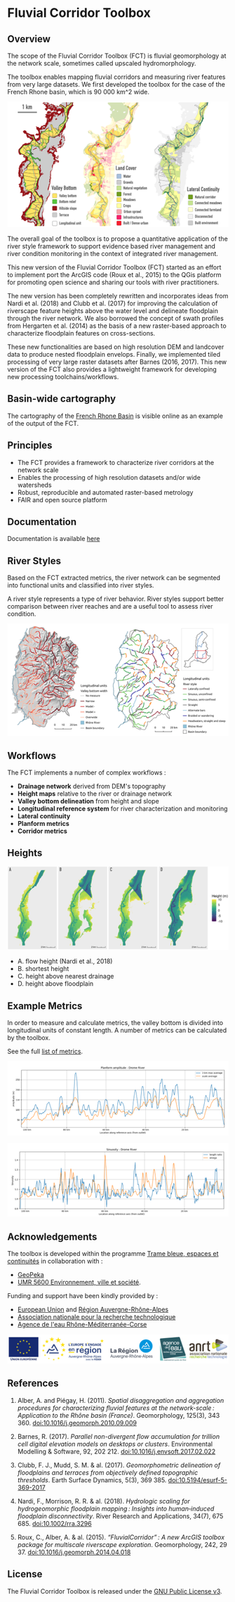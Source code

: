 # Fluvial Corridor Toolbox

## Overview

The scope of the Fluvial Corridor Toolbox (FCT) is fluvial geomorphology at the network scale, sometimes called upscaled hydromorphology.

The toolbox enables mapping fluvial corridors and measuring river features from very large datasets.
We first developed the toolbox for the case of the French Rhone basin, which is 90 000 km^2 wide.

![Corridor Width Profile Example (River le Var, France)](docs/img/corridor_maps.png)

The overall goal of the toolbox is to propose a quantitative application of the river style framework to support evidence based river management and river condition monitoring in the context of integrated river management.

This new version of the Fluvial Corridor Toolbox (FCT) started as an effort to implement port the ArcGIS code (Roux et al., 2015) to the QGis platform for promoting open science and sharing our tools with river practitioners.

The new version has been completely rewritten and incorporates ideas from Nardi et al. (2018) and Clubb et al. (2017) for improving the calculation of riverscape feature heights above the water level and delineate floodplain through the river network.
We also borrowed the concept of swath profiles from Hergarten et al. (2014) as the basis of a new raster-based approach to characterize floodplain features on cross-sections.

These new functionalities are based on high resolution DEM and landcover data to produce nested floodplain envelops. Finally, we implemented tiled processing of very large raster datasets after Barnes (2016, 2017).
This new version of the FCT also provides a lightweight framework for developing new processing toolchains/workflows.

## Basin-wide cartography

The cartography of the [French Rhone Basin](https://ebf.mapkiwiz.fr/qwc)
is visible online as an example of the output of the FCT.

## Principles

- The FCT provides a framework to characterize river corridors at the network scale
- Enables the processing of high resolution datasets and/or wide watersheds
- Robust, reproducible and automated raster-based metrology
- FAIR and open source platform

## Documentation

Documentation is available [here](https://tramebleue.github.io/fct-cli/)

## River Styles

Based on the FCT extracted metrics,
the river network can be segmented into functional units and classified into river styles.

A river style represents a type of river behavior.
River styles support better comparison between river reaches and are a useful tool to assess river condition.

![River Styles](docs/img/river_style.png)

## Workflows

The FCT implements a number of complex workflows :

- **Drainage network** derived from DEM's topography
- **Height maps** relative to the river or drainage network
- **Valley bottom delineation** from height and slope
- **Longitudinal reference system** for river characterization and monitoring
- **Lateral continuity**
- **Planform metrics**
- **Corridor metrics**

## Heights

![Heights](docs/img/height.png)

- A. flow height (Nardi et al., 2018)
- B. shortest height
- C. height above nearest drainage
- D. height above floodplain

## Example Metrics

In order to measure and calculate metrics, the valley bottom is divided into longitudinal units of constant length. A number of metrics can be calculated by the toolbox.

See the full [list of metrics](https://tramebleue.github.io/fct-cli/docs/metrics).

![Amplitude](docs/img/amplitude_drome.png)

![Sinuosity](docs/img/sinuosity_drome.png)

## Acknowledgements

The toolbox is developed within the programme
[Trame bleue, espaces et continuités](https://www.tramebleue.fr/)
in collaboration with :

* [GeoPeka](http://www.geopeka.com)
* [UMR 5600 Environnement, ville et société](http://umr5600.cnrs.fr/fr/accueil/).

Funding and support have been kindly provided by :

* [European Union](http://www.europe-en-france.gouv.fr/Centre-de-ressources/Actualites/Le-FEDER-qu-est-ce-que-c-est)
  and [Région Auvergne-Rhône-Alpes](https://www.auvergnerhonealpes.fr/)
* [Association nationale pour la recherche technologique](http://www.anrt.asso.fr/fr)
* [Agence de l'eau Rhône-Méditerranée-Corse](https://www.eaurmc.fr/)

![Supporting Partners](docs/img/partners.png)

## References

1. Alber, A. and Piégay, H. (2011). *Spatial disaggregation and aggregation procedures for characterizing fluvial features at the network-scale : Application to the Rhône basin (France)*. Geomorphology, 125(3), 343 360. [doi:10.1016/j.geomorph.2010.09.009](https://doi.org/10.1016/j.geomorph.2010.09.009)

2. Barnes, R. (2017). *Parallel non-divergent flow accumulation for trillion cell digital elevation models on desktops or clusters*. Environmental Modelling & Software, 92, 202 212. [doi:10.1016/j.envsoft.2017.02.022](https://doi.org/10.1016/j.envsoft.2017.02.022)

3. Clubb, F. J., Mudd, S. M. & al. (2017). *Geomorphometric delineation of floodplains and terraces from objectively defined topographic thresholds*. Earth Surface Dynamics, 5(3), 369 385. [doi:10.5194/esurf-5-369-2017](https://doi.org/10.5194/esurf-5-369-2017)

4. Nardi, F., Morrison, R. R. & al. (2018). *Hydrologic scaling for hydrogeomorphic floodplain mapping : Insights into human‐induced floodplain disconnectivity*. River Research and Applications, 34(7), 675 685. [doi:10.1002/rra.3296](https://doi.org/10.1002/rra.3296)

5. Roux, C., Alber, A. & al. (2015). *“FluvialCorridor” : A new ArcGIS toolbox package for multiscale riverscape exploration*. Geomorphology, 242, 29 37. [doi:10.1016/j.geomorph.2014.04.018](https://doi.org/10.1016/j.geomorph.2014.04.018)

## License

The Fluvial Corridor Toolbox is released under the [GNU Public License v3](./GPLv3.txt).